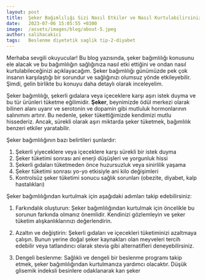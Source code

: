 ```yaml
---
layout: post
title:  Şeker Bağımlılığı Sizi Nasıl Etkiler ve Nasıl Kurtulabilirsiniz?
date:   2023-07-06 15:05:55 +0300
image:  /assets/images/blog/about-5.jpeg
author: salihacakici
tags:   Beslenme diyetetik saglik tip-2-diyabet
---
```

Merhaba sevgili okuyucular! Bu blog yazısında, şeker bağımlılığı konusunu ele alacak ve bu bağımlılığın sağlığınıza nasıl etki ettiğini ve ondan nasıl kurtulabileceğinizi açıklayacağım. Şeker bağımlılığı günümüzde pek çok insanın karşılaştığı bir sorundur ve sağlığınızı olumsuz yönde etkileyebilir. Şimdi, gelin birlikte bu konuyu daha detaylı olarak inceleyelim.

Şeker bağımlılığı, şekerli gıdalara veya içeceklere karşı aşırı istek duyma ve bu tür ürünleri tüketme eğilimidir. **Şeker**, beynimizde ödül merkezi olarak bilinen alanı uyarır ve serotonin ve dopamin gibi mutluluk hormonlarının salınımını artırır. Bu nedenle, şeker tükettiğimizde kendimizi mutlu hissederiz. Ancak, sürekli olarak aşırı miktarda şeker tüketmek, bağımlılık benzeri etkiler yaratabilir.

Şeker bağımlılığının bazı belirtileri şunlardır:

1.  Şekerli yiyeceklere veya içeceklere karşı sürekli bir istek duyma
2.  Şeker tüketimi sonrası ani enerji düşüşleri ve yorgunluk hissi
3.  Şekerli gıdaları tüketmeden önce huzursuzluk veya sinirlilik yaşama
4.  Şeker tüketimi sonrası yo-yo etkisiyle ani kilo değişimleri
5.  Kontrolsüz şeker tüketimi sonucu sağlık sorunları (obezite, diyabet, kalp hastalıkları)

Şeker bağımlılığından kurtulmak için aşağıdaki adımları takip edebilirsiniz:

1.  Farkındalık oluşturun: Şeker bağımlılığından kurtulmak için öncelikle bu sorunun farkında olmanız önemlidir. Kendinizi gözlemleyin ve şeker tüketim alışkanlıklarınızı değerlendirin.
    
2.  Azaltın ve değiştirin: Şekerli gıdaları ve içecekleri tüketiminizi azaltmaya çalışın. Bunun yerine doğal şeker kaynakları olan meyveleri tercih edebilir veya tatlandırıcı olarak stevia gibi alternatifleri deneyebilirsiniz.
    
3.  Dengeli beslenme: Sağlıklı ve dengeli bir beslenme programı takip etmek, şeker bağımlılığından kurtulmanıza yardımcı olacaktır. Düşük glisemik indeksli besinlere odaklanarak kan şeker
